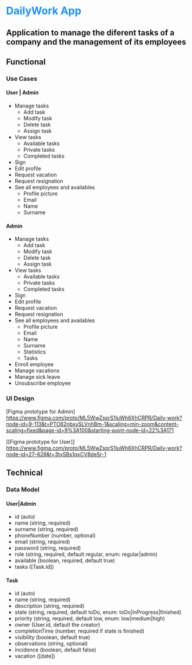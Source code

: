 # <span style="color:dodgerBlue;">DailyWork App</span>

## Application to manage the diferent tasks of a company and the management of its employees

## Functional

### Use Cases

#### User | Admin

- Manage tasks
  - Add task
  - Modify task
  - Delete task
  - Assign task
- View tasks
  - Available tasks
  - Private tasks
  - Completed tasks
- Sign
- Edit profile
- Request vacation
- Request resignation
- See all employees and availables
  - Profile picture
  - Email
  - Name
  - Surname

#### Admin

- Manage tasks
  - Add task
  - Modify task
  - Delete task
  - Assign task
- View tasks
  - Available tasks
  - Private tasks
  - Completed tasks
- Sign
- Edit profile
- Request vacation
- Request resignation
- See all employees and availables
  - Profile picture
  - Email
  - Name
  - Surname
  - Statistics
  - Tasks
- Enroll employee
- Manage vacations
- Manage sick leave
- Unsubscribe employee

### UI Design

[Figma prototype for Admin] https://www.figma.com/proto/ML5WwZsprS1luWh6XhCRPR/Daily-work?node-id=9-113&t=PTO82nbxySLVnhBm-1&scaling=min-zoom&content-scaling=fixed&page-id=9%3A100&starting-point-node-id=22%3A171

[[Figma prototype for User]] https://www.figma.com/proto/ML5WwZsprS1luWh6XhCRPR/Daily-work?node-id=27-628&t=3tySBs1qxCV8deSr-1

## Technical

### Data Model

#### User|Admin

- id (auto)
- name (string, required)
- surname (string, required)
- phoneNumber (number, optional)
- email (string, required)
- password (string, required)
- role (string, required, default regular, enum: regular|admin)
- available (boolean, required, default true)
- tasks ([Task.id])

#### Task

- id (auto)
- name (string, required)
- description (string, required)
- state (string, required, default toDo, enum: toDo|inProgress|finished)
- priority (string, required, default low, enum: low|medium|high)
- owner (User.id, default the creator)
- completionTime (number, required if state is finished)
- visibility (boolean, default true)
- observations (string, optional)
- incidence (boolean, default false)
- vacation ([date])
